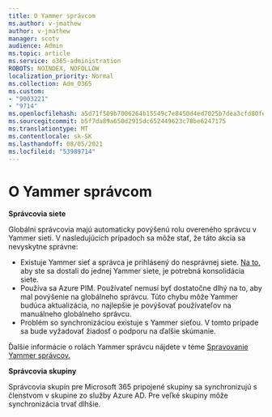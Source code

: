 ```yaml
---
title: O Yammer správcom
ms.author: v-jmathew
author: v-jmathew
manager: scotv
audience: Admin
ms.topic: article
ms.service: o365-administration
ROBOTS: NOINDEX, NOFOLLOW
localization_priority: Normal
ms.collection: Adm_O365
ms.custom:
- "9003221"
- "9714"
ms.openlocfilehash: a5d71f509b7006264b15549c7e8450d4ed7025b7dea3cfd80fe6f0fdf50b0b9c
ms.sourcegitcommit: b5f7da89a650d2915dc652449623c78be6247175
ms.translationtype: MT
ms.contentlocale: sk-SK
ms.lasthandoff: 08/05/2021
ms.locfileid: "53989714"
---
```

# <a name="about-yammer-admins"></a>O Yammer správcom

**Správcovia siete**

Globálni správcovia majú automaticky povýšenú rolu overeného správcu v Yammer sieti. V nasledujúcich prípadoch sa môže stať, že táto akcia sa nevyskytne správne:

- Existuje Yammer sieť a správca je prihlásený do nesprávnej siete. [Na to,](https://docs.microsoft.com/yammer/configure-your-yammer-network/consolidate-multiple-yammer-networks) aby ste sa dostali do jednej Yammer siete, je potrebná konsolidácia siete.
- Používa sa Azure PIM. Používateľ nemusí byť dostatočne dlhý na to, aby mal povýšenie na globálneho správcu. Túto chybu môže Yammer budúca aktualizácia, no najlepšie je povýšovať používateľov na manuálneho globálneho správcu.
- Problém so synchronizáciou existuje s Yammer sieťou. V tomto prípade sa bude vyžadovať žiadosť o podporu na ďalšie skúmanie.

Ďalšie informácie o rolách Yammer správcu nájdete v téme [Spravovanie Yammer správcov.](https://docs.microsoft.com/yammer/manage-yammer-users/manage-yammer-admins)

**Správcovia skupiny**

Správcovia skupín pre Microsoft 365 pripojené skupiny sa synchronizujú s členstvom v skupine zo služby Azure AD. Pre veľké skupiny môže synchronizácia trvať dlhšie.
